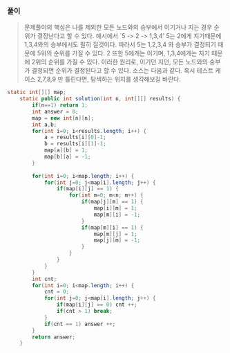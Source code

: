 ### 풀이
> 문제풀이의 핵심은 나를 제외한 모든 노드와의 승부에서 이기거나 지는 경우 순위가 결정난다고 할 수 있다.
> 예시에서 `5 -> 2 -> 1,3,4' 5는 2에게 지기때문에 1,3,4와의 승부에서도 필히 질것이다. 따라서 5는 1,2,3,4 와 승부가 결정되기 때문에 5위의 순위를 가질 수 있다.
> 2 또한 5에게는 이기며, 1,3,4에게는 지기 때문에 2위의 순위를 가질 수 있다.
> 이러한 원리로, 이기던 지던, 모든 노드와의 숭부가 결정되면 순위가 결정된다고 할 수 있다.
> 소스는 다음과 같다.
> 혹시 테스트 케이스 2,7,8,9 만 틀린다면, 탐색하는 위치를 생각해보길 바란다.

```java
static int[][] map;
	static public int solution(int n, int[][] results) {
		if(n==1) return 1;
		int answer = 0;
		map = new int[n][n];
		int a,b;
		for(int i=0; i<results.length; i++) {
			a = results[i][0]-1;
			b = results[i][1]-1;
			map[a][b] = 1;
			map[b][a] = -1;
		}
		
		for(int i=0; i<map.length; i++) {
			for(int j=0; j<map[i].length; j++) {
				if(map[i][j] == 1) {
					for(int m=0; m<n; m++) {
						if(map[j][m] == 1) {
							map[i][m] = 1;
							map[m][i] = -1;
						}
						if(map[m][i] == 1) {
							map[m][j] = 1;
							map[j][m] = -1;
						}
					}
				}
			}
		}
		int cnt;
		for(int i=0; i<map.length; i++) {
			cnt = 0;
			for(int j=0; j<map[i].length; j++) {
				if(map[i][j] == 0) cnt ++;
				if(cnt > 1) break;
			}
			if(cnt == 1) answer ++;
		}
        return answer;
    }

